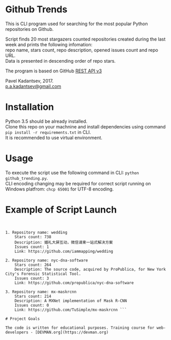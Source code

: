 # Github Trends

This is CLI program used for searching for the most popular Python repositories on Github. <br/>

Script finds 20 most stargazers counted repositories created during the last week and prints the following infomation: <br/>
repo name, stars count, repo description, opened issues count and repo URL. <br/>
Data is presented in descending order of repo stars.

The program is based on GitHub [REST API v3](https://developer.github.com/v3/)

Pavel Kadantsev, 2017. <br/>
p.a.kadantsev@gmail.com

# Installation

Python 3.5 should be already installed. <br />
Clone this repo on your machnine and install dependencies using command ```pip install -r requirements.txt``` in CLI. <br />
It is recommended to use virtual environment.

# Usage

To execute the script use the following command in CLI: ```python github_trending.py```. <br />
CLI encoding changing may be required for correct script running on Windows platfrom: ```chcp 65001``` for UTF-8 encoding.

# Example of Script Launch

```Hey! Here are the most popular Python projects for the last week on GitHub.


1. Repository name: wedding
    Stars count: 738
    Description: 婚礼大屏互动，微信请柬一站式解决方案
    Issues count: 1
    Link: https://github.com/iammapping/wedding

2. Repository name: nyc-dna-software
    Stars count: 264
    Description: The source code, acquired by ProPublica, for New York City's Forensic Statistical Tool.
    Issues count: 3
    Link: https://github.com/propublica/nyc-dna-software

3. Repository name: mx-maskrcnn
    Stars count: 214
    Description: A MXNet implementation of Mask R-CNN
    Issues count: 0
    Link: https://github.com/TuSimple/mx-maskrcnn ```

# Project Goals

The code is written for educational purposes. Training course for web-developers - [DEVMAN.org](https://devman.org)
